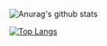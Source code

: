 ![Anurag's github stats](https://github-readme-stats.vercel.app/api?username=peppelongo96&count_private=true&show_icons=true)

[![Top Langs](https://github-readme-stats.vercel.app/api/top-langs/?username=peppelongo96)](https://github.com/anuraghazra/github-readme-stats)
